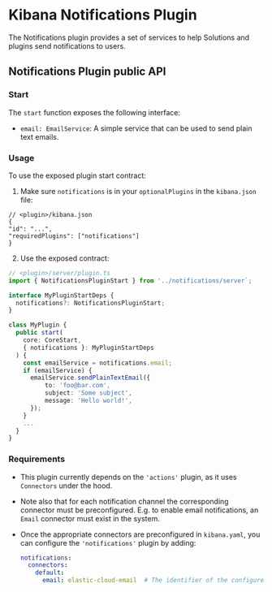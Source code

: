 # Kibana Notifications Plugin

The Notifications plugin provides a set of services to help Solutions and plugins send notifications to users.

## Notifications Plugin public API

### Start

The `start` function exposes the following interface:

- `email: EmailService`:
  A simple service that can be used to send plain text emails.


### Usage

To use the exposed plugin start contract:

1. Make sure `notifications` is in your `optionalPlugins` in the `kibana.json` file:

```json5
// <plugin>/kibana.json
{
"id": "...",
"requiredPlugins": ["notifications"]
}
```

2. Use the exposed contract:

```ts
// <plugin>/server/plugin.ts
import { NotificationsPluginStart } from '../notifications/server`;

interface MyPluginStartDeps {
  notifications?: NotificationsPluginStart;
}

class MyPlugin {
  public start(
    core: CoreStart,
    { notifications }: MyPluginStartDeps
  ) {
    const emailService = notifications.email;
    if (emailService) {
      emailService.sendPlainTextEmail({
          to: 'foo@bar.com',
          subject: 'Some subject',
          message: 'Hello world!',
      });
    }
    ...
  }
}
```

### Requirements

- This plugin currently depends on the `'actions'` plugin, as it uses `Connectors` under the hood.
- Note also that for each notification channel the corresponding connector must be preconfigured. E.g. to enable email notifications, an `Email` connector must exist in the system.
- Once the appropriate connectors are preconfigured in `kibana.yaml`, you can configure the `'notifications'` plugin by adding:

  ```yaml
  notifications:
    connectors:
      default:
        email: elastic-cloud-email  # The identifier of the configured connector
  ```
